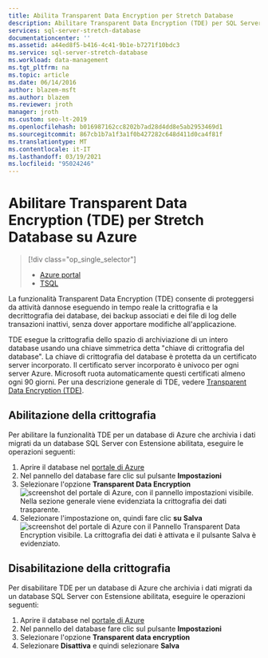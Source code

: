 ```yaml
---
title: Abilita Transparent Data Encryption per Stretch Database
description: Abilitare Transparent Data Encryption (TDE) per SQL Server Stretch Database in Azure
services: sql-server-stretch-database
documentationcenter: ''
ms.assetid: a44ed8f5-b416-4c41-9b1e-b7271f10bdc3
ms.service: sql-server-stretch-database
ms.workload: data-management
ms.tgt_pltfrm: na
ms.topic: article
ms.date: 06/14/2016
author: blazem-msft
ms.author: blazem
ms.reviewer: jroth
manager: jroth
ms.custom: seo-lt-2019
ms.openlocfilehash: b016987162cc8202b7ad28d4dd8e5ab2953469d1
ms.sourcegitcommit: 867cb1b7a1f3a1f0b427282c648d411d0ca4f81f
ms.translationtype: MT
ms.contentlocale: it-IT
ms.lasthandoff: 03/19/2021
ms.locfileid: "95024246"
---
```

# <a name="enable-transparent-data-encryption-tde-for-stretch-database-on-azure"></a>Abilitare Transparent Data Encryption (TDE) per Stretch Database su Azure
> [!div class="op_single_selector"]
> * [Azure portal](sql-server-stretch-database-encryption-tde.md)
> * [TSQL](sql-server-stretch-database-tde-tsql.md)
>
>

La funzionalità Transparent Data Encryption (TDE) consente di proteggersi da attività dannose eseguendo in tempo reale la crittografia e la decrittografia dei database, dei backup associati e dei file di log delle transazioni inattivi, senza dover apportare modifiche all'applicazione.

TDE esegue la crittografia dello spazio di archiviazione di un intero database usando una chiave simmetrica detta "chiave di crittografia del database". La chiave di crittografia del database è protetta da un certificato server incorporato. Il certificato server incorporato è univoco per ogni server Azure. Microsoft ruota automaticamente questi certificati almeno ogni 90 giorni. Per una descrizione generale di TDE, vedere [Transparent Data Encryption (TDE)].

## <a name="enabling-encryption"></a>Abilitazione della crittografia
Per abilitare la funzionalità TDE per un database di Azure che archivia i dati migrati da un database SQL Server con Estensione abilitata, eseguire le operazioni seguenti:

1. Aprire il database nel [portale di Azure](https://portal.azure.com)
2. Nel pannello del database fare clic sul pulsante **Impostazioni**
3. Selezionare l'opzione **Transparent Data Encryption** ![ screenshot del portale di Azure, con il pannello impostazioni visibile. Nella sezione generale viene evidenziata la crittografia dei dati trasparente.][1]
4. Selezionare l'impostazione on, quindi fare clic **su** **Salva** 
    ![ screenshot del portale di Azure con il Pannello Transparent Data Encryption visibile. La crittografia dei dati è attivata e il pulsante Salva è evidenziato.][2]

## <a name="disabling-encryption"></a>Disabilitazione della crittografia
Per disabilitare TDE per un database di Azure che archivia i dati migrati da un database SQL Server con Estensione abilitata, eseguire le operazioni seguenti:

1. Aprire il database nel [portale di Azure](https://portal.azure.com)
2. Nel pannello del database fare clic sul pulsante **Impostazioni**
3. Selezionare l'opzione **Transparent data encryption**
4. Selezionare **Disattiva** e quindi selezionare **Salva**

<!--Anchors-->
[Transparent Data Encryption (TDE)]: /sql/relational-databases/security/encryption/transparent-data-encryption


<!--Image references-->
[1]: ./media/sql-server-stretch-database-encryption-tde/stretchtde1.png
[2]: ./media/sql-server-stretch-database-encryption-tde/stretchtde2.png


<!--Link references-->